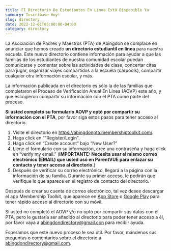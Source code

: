 ```yaml
--- 
title: El Directorio De Estudiantes En Línea Está Disponible Ya
summary: Inscríbase Hoy!
slug: directory
date: 2022-12-01T05:00:00-04:00
category: directory
---
```


La Asociación de Padres y Maestros (PTA) de Abingdon se complace en anunciar que hemos creado **un directorio estudiantil en línea** para nuestra escuela. Este nuevo directorio contiene información para ayudar a que las familias de los estudiantes de nuestra comunidad escolar puedan comunicarse y comentar sobre las actividades de clase, concertar citas para jugar, organizar viajes compartidos a la escuela (carpools), compartir cualquier otra información escolar, y más.

La información publicada en el directorio es sólo la de las familias que completaron el Proceso de Verificación Anual En Línea (AOVP) este año, y que escogieron compartir su información con el PTA como parte del proceso.

**Si usted completó su formulario AOVP y optó por compartir su información con el PTA**, por favor siga estos pasos para tener acceso al directorio.

1. Visite el directorio en https://abingdonpta.membershiptoolkit.com/.
2. Haga click en “”Register/Login”.
3. Haga click en “Create account” bajo “New User?”
4. Llene el formulario con su información, cree una contraseña y haga click en “verify my email.” (**IMPORTANTE: Necesita usar el mismo correo electrónico (EMAIL) que usted usó en ParentVUE para enlazar su contacto y tener acceso al directorio.**)
5. Después de verificar su correo electrónico, llegará a la página con la información de su familia. Durante su primer acceso, le pedirán que verifique lo que aparece en el registro de contacto del directorio.

Después de crear su cuenta de correo electrónico, tal vez desee descargar el app Membership Toolkit, que aparece en [App Store](https://apps.apple.com/us/app/membership-toolkit/id912169276) o [Google Play](https://play.google.com/store/apps/details?id=com.membershiptoolkit.mobileapp&hl=en_US&gl=US) para tener rápido acceso al directorio con su móvil.

Si usted no completó el AOVP y/o no optó por compartir sus datos con el PTA, pero le gustaría ser añadido al directorio para poder tener acceso a él, por favor vaya a abingdondirectory@gmail.con para recibir ayuda.

Esperamos que este nuevo proceso le sea útil. Por favor, mándenos sus preguntas o comentarios sobre el directorio a abingdondirectory@gmail.com.